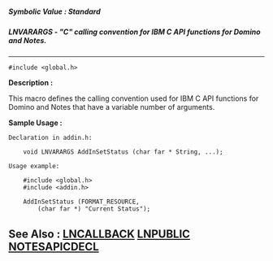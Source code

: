 ##### Symbolic Value : Standard
##### LNVARARGS - "C" calling convention for IBM C API functions for Domino and Notes.
---
```
#include <global.h>
```
**Description :**

This macro defines the calling convention used for  IBM C API functions for 
Domino and Notes that have a variable number of arguments.

**Sample Usage :**
```
Declaration in addin.h:

    void LNVARARGS AddInSetStatus (char far * String, ...);

Usage example:

    #include <global.h>
    #include <addin.h>

    AddInSetStatus (FORMAT_RESOURCE,
        (char far *) "Current Status");
```
**See Also :**
[LNCALLBACK](/reference/Data/LNCALLBACK)
[LNPUBLIC](/reference/Symb/LNPUBLIC)
[NOTESAPICDECL](/reference/Data/NOTESAPICDECL)
---

